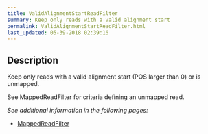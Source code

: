 ```yaml
---
title: ValidAlignmentStartReadFilter
summary: Keep only reads with a valid alignment start
permalink: ValidAlignmentStartReadFilter.html
last_updated: 05-39-2018 02:39:16
---
```



## Description

Keep only reads with a valid alignment start (POS larger than 0) or is unmapped.

 <p>See MappedReadFilter for criteria defining an unmapped read.</p>

<i>See additional information in the following pages:</i>

- [MappedReadFilter](MappedReadFilter.html)

